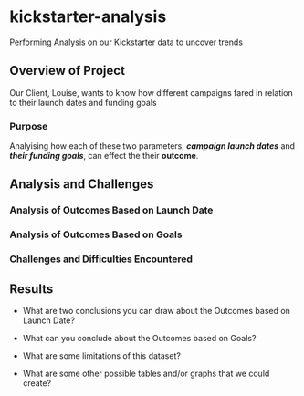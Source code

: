 # kickstarter-analysis
Performing Analysis on our Kickstarter data to uncover trends
## Overview of Project
Our Client, Louise, wants to know how different campaigns fared in relation to their launch dates and funding goals

### Purpose
Analyising how each of these two parameters, **_campaign launch dates_** and **_their funding goals_**, can effect the their **outcome**.

## Analysis and Challenges

### Analysis of Outcomes Based on Launch Date

### Analysis of Outcomes Based on Goals

### Challenges and Difficulties Encountered

## Results

- What are two conclusions you can draw about the Outcomes based on Launch Date?

- What can you conclude about the Outcomes based on Goals?

- What are some limitations of this dataset?

- What are some other possible tables and/or graphs that we could create?
